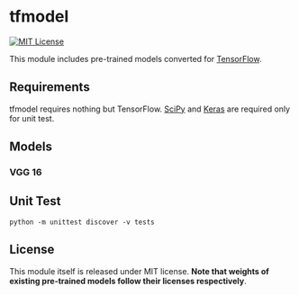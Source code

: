 # tfmodel

[![MIT License](http://img.shields.io/badge/license-MIT-blue.svg?style=flat)](LICENSE)

This module includes pre-trained models converted for [TensorFlow](https://www.tensorflow.org/).

## Requirements

tfmodel requires nothing but TensorFlow.
[SciPy](https://www.scipy.org/) and [Keras](https://github.com/fchollet/keras) are required only for unit test.

## Models

### VGG 16

## Unit Test

```
python -m unittest discover -v tests
```

## License

This module itself is released under MIT license.
**Note that weights of existing pre-trained models follow their licenses respectively**.